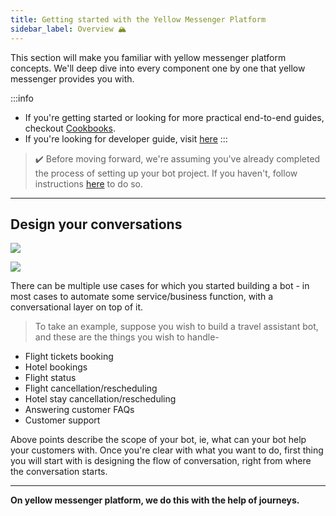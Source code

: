 ```yaml
---
title: Getting started with the Yellow Messenger Platform
sidebar_label: Overview 🏔
---
```


This section will make you familiar with yellow messenger platform concepts. We'll deep dive into every component one by one that yellow messenger provides you with.

:::info

- If you're getting started or looking for more practical end-to-end guides, checkout [Cookbooks](../cookbooks).
- If you're looking for developer guide, visit [here](../docs/developer/overview)
  :::

> :heavy_check_mark: Before moving forward, we're assuming you've already completed the process of setting up your bot project. If you haven't, follow instructions [here](../cookbooks/how-tos#basics---setup) to do so.

---

## Design your conversations

![](https://i.imgur.com/IL3OVdA.png)

![](https://i.imgur.com/hDsFzWh.png)

There can be multiple use cases for which you started building a bot - in most cases to automate some service/business function, with a conversational layer on top of it.

> To take an example, suppose you wish to build a travel assistant bot, and these are the things you wish to handle-

- Flight tickets booking
- Hotel bookings
- Flight status
- Flight cancellation/rescheduling
- Hotel stay cancellation/rescheduling
- Answering customer FAQs
- Customer support

Above points describe the scope of your bot, ie, what can your bot help your customers with. Once you're clear with what you want to do, first thing you will start with is designing the flow of conversation, right from where the conversation starts.

---

**On yellow messenger platform, we do this with the help of journeys.**
